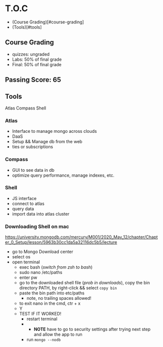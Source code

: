 # T.O.C 
- (Course Grading)[#course-grading]
- (Tools)[#tools]

## Course Grading
- quizzes: 	ungraded
- Labs:			50% of final grade
- Final:		50% of final grade
## Passing Score: 65  

## Tools  
Atlas
Compass
Shell

### Atlas
- Interface to manage mongo across clouds
- DaaS
- Setup && Manage db from the web
- ties or subscriptions

### Compass
- GUI to see data in db
- optimize query performance, manage indexes, etc.

### Shell
- JS interface
- connect to atlas
- query data
- import data into atlas cluster

### Downloading Shell on mac
https://university.mongodb.com/mercury/M001/2020_May_12/chapter/Chapter_0_Setup/lesson/5963b30cc1da5a32116dc5b5/lecture

- go to Mongo Download center
- select os
- open terminal
  - exec bash (_switch from zsh to bash_)
  - sudo nano /etc/paths
  - enter pw
  - go to the downloaded shell file (_prob in downloads_), copy the bin directory PATH, by right-click && select ```copy bin```
  - paste the bin path into etc/paths
    - note, no trailing spaces allowed!
  - to exit nano in the cmd, ctr + x
  - Y
  - TEST IF IT WORKED!
    - restart terminal
    - - **NOTE** have to go to security settings after trying next step and allow the app to run  
    - run ```mongo --nodb```






